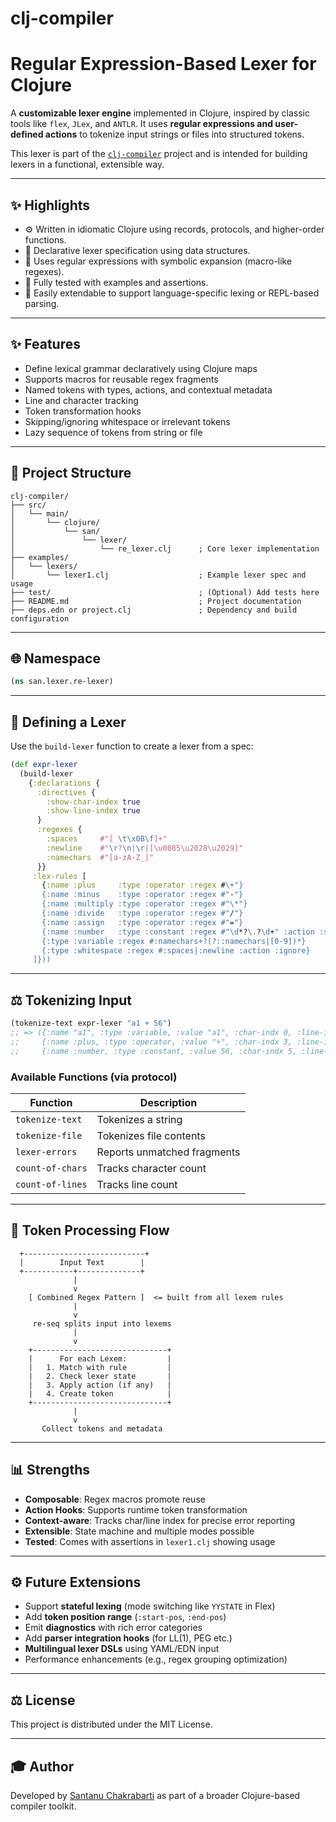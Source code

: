 # clj-compiler

# Regular Expression-Based Lexer for Clojure

A **customizable lexer engine** implemented in Clojure, inspired by classic tools like `flex`, `JLex`, and `ANTLR`. It uses **regular expressions and user-defined actions** to tokenize input strings or files into structured tokens.

This lexer is part of the [`clj-compiler`](https://github.com/foss-santanu/clj-compiler) project and is intended for building lexers in a functional, extensible way.

---

## ✨ Highlights

- ⚙️ Written in idiomatic Clojure using records, protocols, and higher-order functions.
- 📜 Declarative lexer specification using data structures.
- 🔎 Uses regular expressions with symbolic expansion (macro-like regexes).
- 🧪 Fully tested with examples and assertions.
- 🧩 Easily extendable to support language-specific lexing or REPL-based parsing.

---

## ✨ Features

- Define lexical grammar declaratively using Clojure maps
- Supports macros for reusable regex fragments
- Named tokens with types, actions, and contextual metadata
- Line and character tracking
- Token transformation hooks
- Skipping/ignoring whitespace or irrelevant tokens
- Lazy sequence of tokens from string or file

---

## 📁 Project Structure

```
clj-compiler/
├── src/
│   └── main/
│       └── clojure/
│           └── san/
│               └── lexer/
│                   └── re_lexer.clj      ; Core lexer implementation
├── examples/
│   └── lexers/
│       └── lexer1.clj                    ; Example lexer spec and usage
├── test/                                 ; (Optional) Add tests here
├── README.md                             ; Project documentation
├── deps.edn or project.clj               ; Dependency and build configuration
```

---

## 🌐 Namespace

```clojure
(ns san.lexer.re-lexer)
```

---

## 📑 Defining a Lexer

Use the `build-lexer` function to create a lexer from a spec:

```clojure
(def expr-lexer
  (build-lexer
    {:declarations {
      :directives {
        :show-char-index true
        :show-line-index true
      }
      :regexes {
        :spaces     #"[ \t\x0B\f]+"
        :newline    #"\r?\n|\r|[\u0085\u2028\u2029]"
        :namechars  #"[a-zA-Z_]"
      }}
     :lex-rules [
       {:name :plus     :type :operator :regex #\+"}
       {:name :minus    :type :operator :regex #"-"}
       {:name :multiply :type :operator :regex #"\*"}
       {:name :divide   :type :operator :regex #"/"}
       {:name :assign   :type :operator :regex #"="}
       {:name :number   :type :constant :regex #"\d*?\.?\d+" :action :string-to-number}
       {:type :variable :regex #:namechars+?(?::namechars|[0-9])*}
       {:type :whitespace :regex #:spaces|:newline :action :ignore}
     ]}))
```

---

## ⚖️ Tokenizing Input

```clojure
(tokenize-text expr-lexer "a1 + 56")
;; => ({:name "a1", :type :variable, :value "a1", :char-indx 0, :line-indx 0}
;;     {:name :plus, :type :operator, :value "+", :char-indx 3, :line-indx 0}
;;     {:name :number, :type :constant, :value 56, :char-indx 5, :line-indx 0})
```

### Available Functions (via protocol)

| Function            | Description                             |
|---------------------|-----------------------------------------|
| `tokenize-text`     | Tokenizes a string                      |
| `tokenize-file`     | Tokenizes file contents                 |
| `lexer-errors`      | Reports unmatched fragments             |
| `count-of-chars`    | Tracks character count                  |
| `count-of-lines`    | Tracks line count                       |

---

## 🔁 Token Processing Flow

```text
  +---------------------------+
  |        Input Text        |
  +-----------+--------------+
              |
              v
    [ Combined Regex Pattern ]  <= built from all lexem rules
              |
              v
     re-seq splits input into lexems
              |
              v
    +------------------------------+
    |      For each Lexem:         |
    |   1. Match with rule         |
    |   2. Check lexer state       |
    |   3. Apply action (if any)   |
    |   4. Create token            |
    +------------------------------+
              |
              v
       Collect tokens and metadata
```

---

## 📊 Strengths

- **Composable**: Regex macros promote reuse
- **Action Hooks**: Supports runtime token transformation
- **Context-aware**: Tracks char/line index for precise error reporting
- **Extensible**: State machine and multiple modes possible
- **Tested**: Comes with assertions in `lexer1.clj` showing usage

---

## ⚙️ Future Extensions

- Support **stateful lexing** (mode switching like `YYSTATE` in Flex)
- Add **token position range** (`:start-pos`, `:end-pos`)
- Emit **diagnostics** with rich error categories
- Add **parser integration hooks** (for LL(1), PEG etc.)
- **Multilingual lexer DSLs** using YAML/EDN input
- Performance enhancements (e.g., regex grouping optimization)

---

## ⚖️ License

This project is distributed under the MIT License.

---

## 🎓 Author

Developed by [Santanu Chakrabarti](https://github.com/foss-santanu) as part of a broader Clojure-based compiler toolkit.
